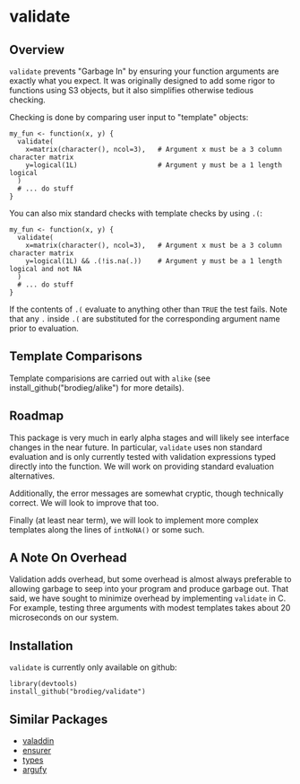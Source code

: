 # validate

## Overview

`validate` prevents "Garbage In" by ensuring your function arguments are exactly what you expect.  It was originally designed to add some rigor to functions using S3 objects, but it also simplifies otherwise tedious checking.

Checking is done by comparing user input to "template" objects:
```
my_fun <- function(x, y) {
  validate(
    x=matrix(character(), ncol=3),   # Argument x must be a 3 column character matrix
    y=logical(1L)                    # Argument y must be a 1 length logical
  )
  # ... do stuff
}
```
You can also mix standard checks with template checks by using `.(`:
```
my_fun <- function(x, y) {
  validate(
    x=matrix(character(), ncol=3),   # Argument x must be a 3 column character matrix
    y=logical(1L) && .(!is.na(.))    # Argument y must be a 1 length logical and not NA
  )
  # ... do stuff
}
```
If the contents of `.(` evaluate to anything other than `TRUE` the test fails.  Note that any `.` inside `.(` are substituted for the corresponding argument name prior to evaluation.

## Template Comparisons

Template comparisions are carried out with `alike` (see install_github("brodieg/alike") for more details).

## Roadmap

This package is very much in early alpha stages and will likely see interface changes in the near future.  In particular, `validate` uses non standard evaluation and is only currently tested with validation expressions typed directly into the function.  We will work on providing standard evaluation alternatives.

Additionally, the error messages are somewhat cryptic, though technically correct.  We will look to improve that too.

Finally (at least near term), we will look to implement more complex templates along the lines of `intNoNA()` or some such.

## A Note On Overhead

Validation adds overhead, but some overhead is almost always preferable to allowing garbage to seep into your program and produce garbage out.  That said, we have sought to minimize overhead by implementing `validate` in C.  For example, testing three arguments with modest templates takes about 20 microseconds on our system.

## Installation

`validate` is currently only available on github:

```
library(devtools)
install_github("brodieg/validate")
```

## Similar Packages

* [valaddin](https://github.com/egnha/valaddin)
* [ensurer](https://github.com/smbache/ensurer)
* [types](https://github.com/jimhester/types)
* [argufy](https://github.com/gaborcsardi/argufy)
